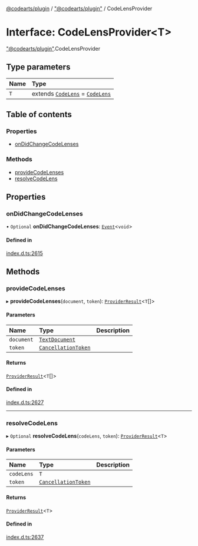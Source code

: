 [@codearts/plugin](../README.md) / ["@codearts/plugin"](../modules/_codearts_plugin_.md) / CodeLensProvider

# Interface: CodeLensProvider<T\>

["@codearts/plugin"](../modules/_codearts_plugin_.md).CodeLensProvider

## Type parameters

| Name | Type |
| :------ | :------ |
| `T` | extends [`CodeLens`](../classes/codearts_plugin_.CodeLens.md) = [`CodeLens`](../classes/codearts_plugin_.CodeLens.md) |

## Table of contents

### Properties

- [onDidChangeCodeLenses](codearts_plugin_.CodeLensProvider.md#ondidchangecodelenses)

### Methods

- [provideCodeLenses](codearts_plugin_.CodeLensProvider.md#providecodelenses)
- [resolveCodeLens](codearts_plugin_.CodeLensProvider.md#resolvecodelens)

## Properties

### onDidChangeCodeLenses

• `Optional` **onDidChangeCodeLenses**: [`Event`](codearts_plugin_.Event.md)<`void`\>

#### Defined in

[index.d.ts:2615](https://github.com/huaweicloud/cloudide-plugin-api/blob/b58031b/index.d.ts#L2615)

## Methods

### provideCodeLenses

▸ **provideCodeLenses**(`document`, `token`): [`ProviderResult`](../modules/_codearts_plugin_.md#providerresult)<`T`[]\>

#### Parameters

| Name | Type | Description |
| :------ | :------ | :------ |
| `document` | [`TextDocument`](codearts_plugin_.TextDocument.md) |  |
| `token` | [`CancellationToken`](codearts_plugin_.CancellationToken.md) |  |

#### Returns

[`ProviderResult`](../modules/_codearts_plugin_.md#providerresult)<`T`[]\>

#### Defined in

[index.d.ts:2627](https://github.com/huaweicloud/cloudide-plugin-api/blob/b58031b/index.d.ts#L2627)

___

### resolveCodeLens

▸ `Optional` **resolveCodeLens**(`codeLens`, `token`): [`ProviderResult`](../modules/_codearts_plugin_.md#providerresult)<`T`\>

#### Parameters

| Name | Type | Description |
| :------ | :------ | :------ |
| `codeLens` | `T` |  |
| `token` | [`CancellationToken`](codearts_plugin_.CancellationToken.md) |  |

#### Returns

[`ProviderResult`](../modules/_codearts_plugin_.md#providerresult)<`T`\>

#### Defined in

[index.d.ts:2637](https://github.com/huaweicloud/cloudide-plugin-api/blob/b58031b/index.d.ts#L2637)
